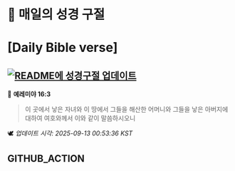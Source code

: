 # 🙏 매일의 성경 구절
# [Daily Bible verse]
## [![README에 성경구절 업데이트](https://github.com/DONGSUKA/first_test/actions/workflows/update-readme-bible.yml/badge.svg)](https://github.com/DONGSUKA/first_test/actions/workflows/update-readme-bible.yml)
<!-- START_BIBLE_VERSE -->
📖 **예레미야 16:3**
> 이 곳에서 낳은 자녀와 이 땅에서 그들을 해산한 어머니와 그들을 낳은 아버지에 대하여 여호와께서 이와 같이 말씀하시오니

🕊️ _업데이트 시각: 2025-09-13 00:53:36 KST_
  <!-- END_BIBLE_VERSE -->
## GITHUB_ACTION
